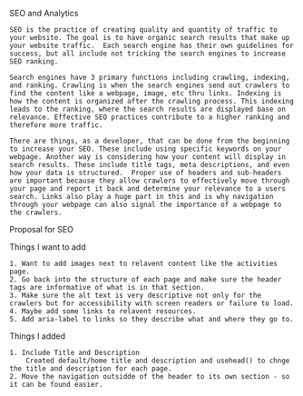 SEO and Analytics

	SEO is the practice of creating quality and quantity of traffic to your website. The goal is to have organic search results that make up your website traffic.  Each search engine has their own guidelines for success, but all include not tricking the search engines to increase SEO ranking. 

	Search engines have 3 primary functions including crawling, indexing, and ranking. Crawling is when the search engines send out crawlers to find the content like a webpage, image, etc thru links. Indexing is how the content is organized after the crawling process. This indexing leads to the ranking, where the search results are displayed base on relevance. Effective SEO practices contribute to a higher ranking and therefore more traffic.

	There are things, as a developer, that can be done from the beginning to increase your SEO. These include using specific keywords on your webpage. Another way is considering how your content will display in search results. These include title tags, meta descriptions, and even how your data is structured.  Proper use of headers and sub-headers are important because they allow crawlers to effectively move through your page and report it back and determine your relevance to a users search. Links also play a huge part in this and is why navigation through your webpage can also signal the importance of a webpage to the crawlers. 


Proposal for SEO

Things I want to add

    1. Want to add images next to relavent content like the activities page.
    2. Go back into the structure of each page and make sure the header tags are informative of what is in that section.
    3. Make sure the alt text is very descriptive not only for the crawlers but for accessibility with screen readers or failure to load.
    4. Maybe add some links to relavent resources.
    5. Add aria-label to links so they describe what and where they go to.



Things I added

    1. Include Title and Description
        Created default/home title and description and usehead() to chnge the title and description for each page.
    2. Move the navigation outsidde of the header to its own section - so it can be found easier.